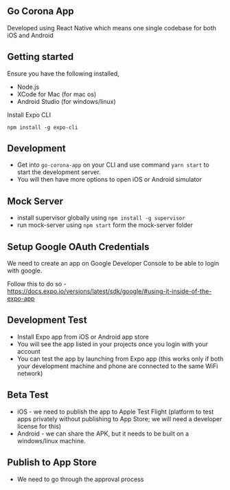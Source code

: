 ## Go Corona App

Developed using React Native which means one single codebase for both iOS and Android


## Getting started

Ensure you have the following installed,
- Node.js
- XCode for Mac (for mac os)
- Android Studio (for windows/linux)

Install Expo CLI

`
npm install -g expo-cli
`

## Development

- Get into `go-corona-app` on your CLI and use command `yarn start` to start the development server.
- You will then have more options to open iOS or Android simulator

## Mock Server

- install supervisor globally using `npm install -g supervisor`
- run mock-server using `npm start` form the mock-server folder

## Setup Google OAuth Credentials

We need to create an app on Google Developer Console to be able to login with google.

Follow this to do so - https://docs.expo.io/versions/latest/sdk/google/#using-it-inside-of-the-expo-app

## Development Test

- Install Expo app from iOS or Android app store
- You will see the app listed in your projects once you login with your account
- You can test the app by launching from Expo app (this works only if both your development machine and phone are connected to the same WiFi network)

## Beta Test

- iOS - we need to publish the app to Apple Test Flight (platform to test apps privately without publishing to App Store; we will need a developer license for this)
- Android - we can share the APK, but it needs to be built on a windows/linux machine.

## Publish to App Store

- We need to go through the approval process
